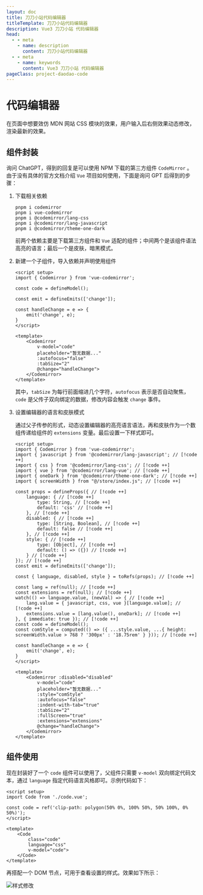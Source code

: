 ```yaml
---
layout: doc
title: 刀刀小站代码编辑器
titleTemplate: 刀刀小站代码编辑器
description: Vue3 刀刀小站 代码编辑器
head:
  - - meta
    - name: description
      content: 刀刀小站代码编辑器
  - - meta
    - name: keywords
      content: Vue3 刀刀小站 代码编辑器
pageClass: project-daodao-code
---
```


# 代码编辑器

在页面中想要效仿 MDN 网站 CSS 模块的效果，用户输入后右侧效果动态修改，渲染最新的效果。

## 组件封装

询问 ChatGPT，得到的回复是可以使用 NPM 下载的第三方组件 `CodeMirror` 。由于没有具体的官方文档介绍 `Vue` 项目如何使用，下面是询问 GPT 后得到的步骤：

1. 下载相关依赖

   ```shell
   pnpm i codemirror
   pnpm i vue-codemirror
   pnpm i @codemirror/lang-css
   pnpm i @codemirror/lang-javascript
   pnpm i @codemirror/theme-one-dark
   ```

   前两个依赖主要是下载第三方组件和 `Vue` 适配的组件；中间两个是该组件语法高亮的语言；最后一个是皮肤，暗黑模式。

2. 新建一个子组件，导入依赖并声明使用组件

   ```vue
   <script setup>
   import { Codemirror } from 'vue-codemirror';
     
   const code = defineModel();
     
   const emit = defineEmits(['change']);
   
   const handleChange = e => {
       emit('change', e);
   }
   </script>
   
   <template>
       <Codemirror
           v-model="code"
           placeholder="暂无数据..."
           :autofocus="false"
           :tabSize="2"
           @change="handleChange">
       </Codemirror>
   </template>
   ```

   其中，`tabSize` 为每行前面缩进几个字符，`autofocus` 表示是否自动聚焦，`code` 是父传子双向绑定的数据，修改内容会触发 `change` 事件。

3. 设置编辑器的语言和皮肤模式

   通过父子传参的形式，动态设置编辑器的高亮语言语法，再和皮肤作为一个数组传递给组件的 `extensions` 变量。最后设置一下样式即可。

   ```vue
   <script setup>
   import { Codemirror } from 'vue-codemirror';
   import { javascript } from '@codemirror/lang-javascript'; // [!code ++]
   import { css } from '@codemirror/lang-css'; // [!code ++]
   import { vue } from '@codemirror/lang-vue'; // [!code ++]
   import { oneDark } from '@codemirror/theme-one-dark'; // [!code ++]
   import { screenWidth } from "@/store/index.js"; // [!code ++]
   
   const props = defineProps({ // [!code ++]
       language: { // [!code ++]
           type: String, // [!code ++]
           default: 'css' // [!code ++]
       }, // [!code ++]
       disabled: { // [!code ++]
           type: [String, Boolean], // [!code ++]
           default: false // [!code ++]
       }, // [!code ++]
       style: { // [!code ++]
           type: [Object], // [!code ++]
           default: () => ({}) // [!code ++]
       } // [!code ++]
   }); // [!code ++]
   const emit = defineEmits(['change']);
   
   const { language, disabled, style } = toRefs(props); // [!code ++]
   
   const lang = ref(null); // [!code ++]
   const extensions = ref(null); // [!code ++]
   watch(() => language.value, (newVal) => { // [!code ++]
       lang.value = { javascript, css, vue }[language.value]; // [!code ++]
       extensions.value = [lang.value(), oneDark]; // [!code ++]
   }, { immediate: true }); // [!code ++]
   const code = defineModel();
   const comStyle = computed(() => ({ ...style.value, ...{ height: screenWidth.value > 768 ? '300px' : '18.75rem' } })); // [!code ++]
   
   const handleChange = e => {
       emit('change', e);
   }
   </script>
   
   <template>
       <Codemirror :disabled="disabled"
           v-model="code"
           placeholder="暂无数据..."
           :style="comStyle"
           :autofocus="false"
           :indent-with-tab="true"
           :tabSize="2"
           :fullScreen="true"
           :extensions="extensions"
           @change="handleChange">
       </Codemirror>
   </template>
   ```

## 组件使用

现在封装好了一个 `code` 组件可以使用了，父组件只需要 `v-model` 双向绑定代码文本，通过 `language` 指定代码语言风格即可。示例代码如下：

```vue
<script setup>
import Code from './code.vue';

const code = ref('clip-path: polygon(50% 0%, 100% 50%, 50% 100%, 0% 50%)');
</script>

<template>
	<Code
	    class="code"
	    language="css"
	    v-model="code">
	</Code>
</template>
```

再搭配一个 DOM 节点，可用于查看设置的样式。效果如下所示：

![样式修改](https://pic.imgdb.cn/item/66cee80ed9c307b7e97c6aaa.png)